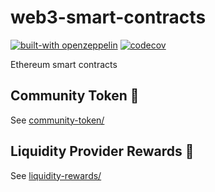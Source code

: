# web3-smart-contracts

[![built-with openzeppelin](https://img.shields.io/badge/built%20with-OpenZeppelin-3677FF)](https://docs.openzeppelin.com/)
[![codecov](https://codecov.io/gh/elimu-ai/web3-smart-contracts/branch/main/graph/badge.svg?token=98QZ0IIDDL)](https://codecov.io/gh/elimu-ai/web3-smart-contracts)

Ethereum smart contracts

## Community Token 💎

See [community-token/](community-token)

## Liquidity Provider Rewards 💸

See [liquidity-rewards/](liquidity-rewards)
